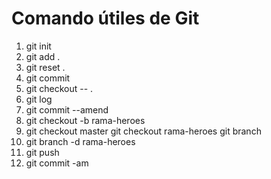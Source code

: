 # Comando útiles de Git

1. git init
2. git add .
3. git reset .
4. git commit
5. git checkout -- .
6. git log <!--lista de commit-->
7. git commit --amend <!--modifica último commit-->
8. git checkout -b rama-heroes <!--crea rama-->
9. git checkout master <!--o--> git checkout rama-heroes
   git branch <!--ver la rama en la que estamos-->
10. git branch -d rama-heroes <!--delete-->
11. git push
12. git commit -am <!--simplifica add .-->
